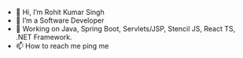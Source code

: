 - 👋 Hi, I’m Rohit Kumar Singh
- 👀 I’m a Software Developer
- 🌱 Working on Java, Spring Boot, Servlets/JSP, Stencil JS, React TS, .NET Framework.
- 📫 How to reach me ping me

<!---
walterx5248/walterx5248 is a ✨ special ✨ repository because its `README.md` (this file) appears on your GitHub profile.
You can click the Preview link to take a look at your changes.
--->
